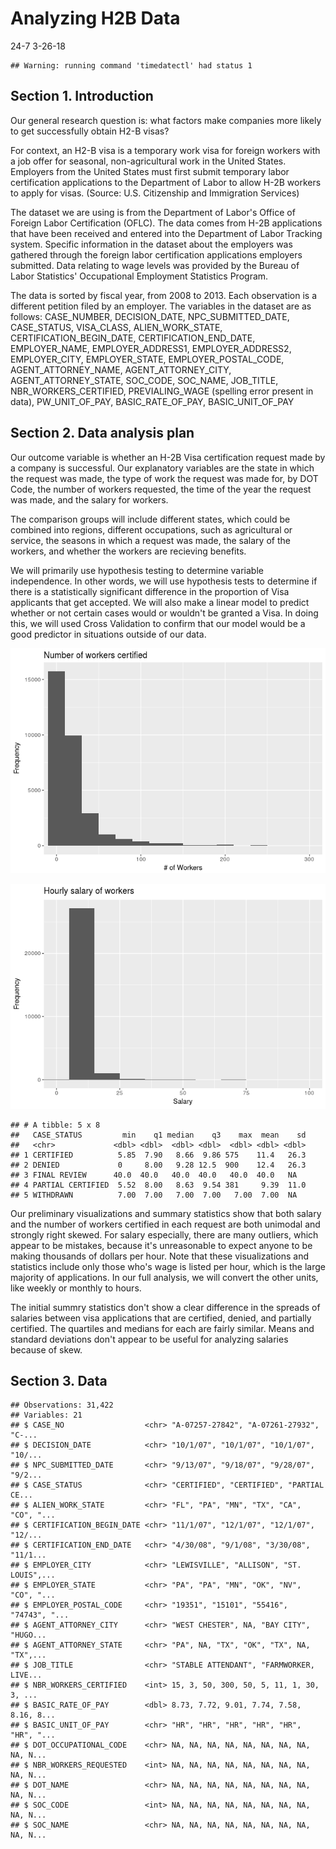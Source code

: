 Analyzing H2B Data
================
24-7
3-26-18

    ## Warning: running command 'timedatectl' had status 1

Section 1. Introduction
-----------------------

Our general research question is: what factors make companies more likely to get successfully obtain H2-B visas?

For context, an H2-B visa is a temporary work visa for foreign workers with a job offer for seasonal, non-agricultural work in the United States. Employers from the United States must first submit temporary labor certification applications to the Department of Labor to allow H-2B workers to apply for visas. (Source: U.S. Citizenship and Immigration Services)

The dataset we are using is from the Department of Labor's Office of Foreign Labor Certification (OFLC). The data comes from H-2B applications that have been received and entered into the Department of Labor Tracking system. Specific information in the dataset about the employers was gathered through the foreign labor certification applications employers submitted. Data relating to wage levels was provided by the Bureau of Labor Statistics' Occupational Employment Statistics Program.

The data is sorted by fiscal year, from 2008 to 2013. Each observation is a different petition filed by an employer. The variables in the dataset are as follows: CASE\_NUMBER, DECISION\_DATE, NPC\_SUBMITTED\_DATE, CASE\_STATUS, VISA\_CLASS, ALIEN\_WORK\_STATE, CERTIFICATION\_BEGIN\_DATE, CERTIFICATION\_END\_DATE, EMPLOYER\_NAME, EMPLOYER\_ADDRESS1, EMPLOYER\_ADDRESS2, EMPLOYER\_CITY, EMPLOYER\_STATE, EMPLOYER\_POSTAL\_CODE, AGENT\_ATTORNEY\_NAME, AGENT\_ATTORNEY\_CITY, AGENT\_ATTORNEY\_STATE, SOC\_CODE, SOC\_NAME, JOB\_TITLE, NBR\_WORKERS\_CERTIFIED, PREVIALING\_WAGE (spelling error present in data), PW\_UNIT\_OF\_PAY, BASIC\_RATE\_OF\_PAY, BASIC\_UNIT\_OF\_PAY

Section 2. Data analysis plan
-----------------------------

Our outcome variable is whether an H-2B Visa certification request made by a company is successful. Our explanatory variables are the state in which the request was made, the type of work the request was made for, by DOT Code, the number of workers requested, the time of the year the request was made, and the salary for workers.

The comparison groups will include different states, which could be combined into regions, different occupations, such as agricultural or service, the seasons in which a request was made, the salary of the workers, and whether the workers are recieving benefits.

We will primarily use hypothesis testing to determine variable independence. In other words, we will use hypothesis tests to determine if there is a statistically significant difference in the proportion of Visa applicants that get accepted. We will also make a linear model to predict whether or not certain cases would or wouldn't be granted a Visa. In doing this, we will used Cross Validation to confirm that our model would be a good predictor in situations outside of our data.

![](proposal_files/figure-markdown_github/workers-1.png)

![](proposal_files/figure-markdown_github/salary-1.png)

    ## # A tibble: 5 x 8
    ##   CASE_STATUS         min    q1 median    q3    max  mean    sd
    ##   <chr>             <dbl> <dbl>  <dbl> <dbl>  <dbl> <dbl> <dbl>
    ## 1 CERTIFIED          5.85  7.90   8.66  9.86 575    11.4   26.3
    ## 2 DENIED             0     8.00   9.28 12.5  900    12.4   26.3
    ## 3 FINAL REVIEW      40.0  40.0   40.0  40.0   40.0  40.0   NA  
    ## 4 PARTIAL CERTIFIED  5.52  8.00   8.63  9.54 381     9.39  11.0
    ## 5 WITHDRAWN          7.00  7.00   7.00  7.00   7.00  7.00  NA

Our preliminary visualizations and summary statistics show that both salary and the number of workers certified in each request are both unimodal and strongly right skewed. For salary especially, there are many outliers, which appear to be mistakes, because it's unreasonable to expect anyone to be making thousands of dollars per hour. Note that these visualizations and statistics include only those who's wage is listed per hour, which is the large majority of applications. In our full analysis, we will convert the other units, like weekly or monthly to hours.

The initial summry statistics don't show a clear difference in the spreads of salaries between visa applications that are certified, denied, and partially certified. The quartiles and medians for each are fairly similar. Means and standard deviations don't appear to be useful for analyzing salaries because of skew.

Section 3. Data
---------------

    ## Observations: 31,422
    ## Variables: 21
    ## $ CASE_NO                  <chr> "A-07257-27842", "A-07261-27932", "C-...
    ## $ DECISION_DATE            <chr> "10/1/07", "10/1/07", "10/1/07", "10/...
    ## $ NPC_SUBMITTED_DATE       <chr> "9/13/07", "9/18/07", "9/28/07", "9/2...
    ## $ CASE_STATUS              <chr> "CERTIFIED", "CERTIFIED", "PARTIAL CE...
    ## $ ALIEN_WORK_STATE         <chr> "FL", "PA", "MN", "TX", "CA", "CO", "...
    ## $ CERTIFICATION_BEGIN_DATE <chr> "11/1/07", "12/1/07", "12/1/07", "12/...
    ## $ CERTIFICATION_END_DATE   <chr> "4/30/08", "9/1/08", "3/30/08", "11/1...
    ## $ EMPLOYER_CITY            <chr> "LEWISVILLE", "ALLISON", "ST. LOUIS",...
    ## $ EMPLOYER_STATE           <chr> "PA", "PA", "MN", "OK", "NV", "CO", "...
    ## $ EMPLOYER_POSTAL_CODE     <chr> "19351", "15101", "55416", "74743", "...
    ## $ AGENT_ATTORNEY_CITY      <chr> "WEST CHESTER", NA, "BAY CITY", "HUGO...
    ## $ AGENT_ATTORNEY_STATE     <chr> "PA", NA, "TX", "OK", "TX", NA, "TX",...
    ## $ JOB_TITLE                <chr> "STABLE ATTENDANT", "FARMWORKER, LIVE...
    ## $ NBR_WORKERS_CERTIFIED    <int> 15, 3, 50, 300, 50, 5, 11, 1, 30, 3, ...
    ## $ BASIC_RATE_OF_PAY        <dbl> 8.73, 7.72, 9.01, 7.74, 7.58, 8.16, 8...
    ## $ BASIC_UNIT_OF_PAY        <chr> "HR", "HR", "HR", "HR", "HR", "HR", "...
    ## $ DOT_OCCUPATIONAL_CODE    <chr> NA, NA, NA, NA, NA, NA, NA, NA, NA, N...
    ## $ NBR_WORKERS_REQUESTED    <int> NA, NA, NA, NA, NA, NA, NA, NA, NA, N...
    ## $ DOT_NAME                 <chr> NA, NA, NA, NA, NA, NA, NA, NA, NA, N...
    ## $ SOC_CODE                 <int> NA, NA, NA, NA, NA, NA, NA, NA, NA, N...
    ## $ SOC_NAME                 <chr> NA, NA, NA, NA, NA, NA, NA, NA, NA, N...
